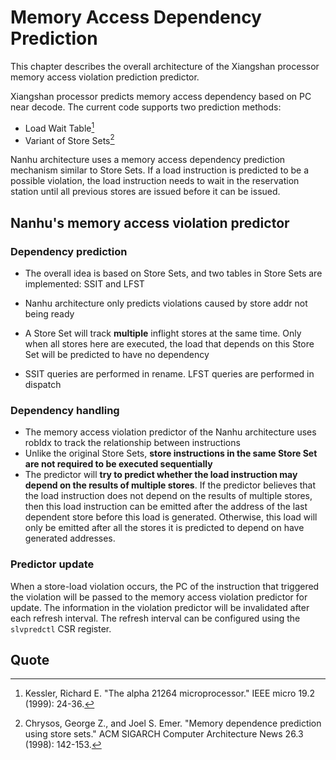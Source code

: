 # Memory Access Dependency Prediction

This chapter describes the overall architecture of the Xiangshan processor memory access violation prediction predictor.

Xiangshan processor predicts memory access dependency based on PC near decode. The current code supports two prediction methods:

* Load Wait Table[^21264]
* Variant of Store Sets[^storesets]

Nanhu architecture uses a memory access dependency prediction mechanism similar to Store Sets. If a load instruction is predicted to be a possible violation, the load instruction needs to wait in the reservation station until all previous stores are issued before it can be issued.

## Nanhu's memory access violation predictor

### Dependency prediction

* The overall idea is based on Store Sets, and two tables in Store Sets are implemented: SSIT and LFST

* Nanhu architecture only predicts violations caused by store addr not being ready

* A Store Set will track **multiple** inflight stores at the same time. Only when all stores here are executed, the load that depends on this Store Set will be predicted to have no dependency

* SSIT queries are performed in rename. LFST queries are performed in dispatch

### Dependency handling

* The memory access violation predictor of the Nanhu architecture uses robIdx to track the relationship between instructions
* Unlike the original Store Sets, **store instructions in the same Store Set are not required to be executed sequentially**
* The predictor will **try to predict whether the load instruction may depend on the results of multiple stores**. If the predictor believes that the load instruction does not depend on the results of multiple stores, then this load instruction can be emitted after the address of the last dependent store before this load is generated. Otherwise, this load will only be emitted after all the stores it is predicted to depend on have generated addresses.

### Predictor update

When a store-load violation occurs, the PC of the instruction that triggered the violation will be passed to the memory access violation predictor for update. The information in the violation predictor will be invalidated after each refresh interval. The refresh interval can be configured using the `slvpredctl` CSR register.

<!-- When the violation predictor is refreshed, the corresponding item will be directly invalidated. The design of adding confidence will be considered later, Only the ones with low confidence are flushed. -->

<!-- Currently, the results of normal load execution will not be fed back to the predictor for updating. The relevant design will be considered in the next version. -->

## Quote

[^21264]: Kessler, Richard E. "The alpha 21264 microprocessor." IEEE micro 19.2 (1999): 24-36.

[^storesets]: Chrysos, George Z., and Joel S. Emer. "Memory dependence prediction using store sets." ACM SIGARCH Computer Architecture News 26.3 (1998): 142-153.
